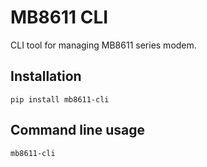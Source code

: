 # MB8611 CLI

CLI tool for managing MB8611 series modem.

## Installation

```shell
pip install mb8611-cli
```

## Command line usage

```shell
mb8611-cli
```
